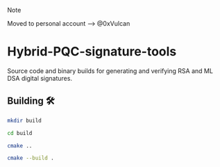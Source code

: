 > [!NOTE]  
> Moved to personal account --> @0xVulcan

# Hybrid-PQC-signature-tools
Source code and binary builds for generating  and verifying RSA and ML DSA digital signatures.


## Building 🛠️

```bash
mkdir build

cd build

cmake ..

cmake --build .
```
